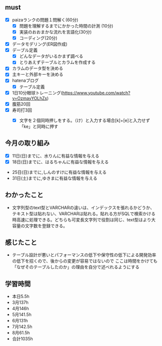 
## must
- [x] paizaランクの問題１問解く(60分)
  - [x] 問題を理解するまでにかかった時間の計測 (10分)
  - [x] 実装のおおまかな流れを言語化(30分)
  - [x] コーディング(20分)
- [x]  データモデリング(ER図作成)
- [x] デーブル定義  
  - [x]  どんなデータがいるかまず調べる
  - [x]  とりあえずテーブルとカラムを作成する
- [x]  カラムのデータ型を決める
- [x]  主キーと外部キーを決める
- [x] hatenaブログ
  - [x] テーブル定義
- [x] 1日10分眼球トレーニング(https://www.youtube.com/watch?v=OzmayYOLhZs)
- [x] 腹筋20回
- [x] 寿司打3回
  - [x] 文字を２個同時押しをする。（け）と入力する場合[k]+[e]と入力せず「ke」と同時に押す
     

     
## 今月の取り組み
- [x] 11日(日)までに、水りんに有益な情報を与える
- [x] 18日(日)までに、はるちゃんに有益な情報を与える　
- 25日(日)までに,しんのすけに有益な情報を与える
- 31日(土)までに,ゆきまに有益な情報を与える




## わかったこと
- 文字列型のtext型とVARCHARの違いは、インデックスを張れるかどうか、テキスト型は貼れない、VARCHARは貼れる。貼れる方がSQLで検索かける時高速に処理できる。どちらも可変長文字列で役割は同じ、text型はより大容量の文字数を登録できる。

## 感じたこと
-  テーブル設計が悪いとパフォーマンスの低下や保守性の低下による開発効率の低下を招くので、後からの変更が容易ではないので
ここは時間をかけても「なぜそのテーブルしたのか」の理由を自分で述べれるようにする
  

## 学習時間
  - 本日5.5h
  - 3月137h
  - 4月146h
  - 5月141.5h
  - 6月131h
  - 7月142.5h
  - 8月61.5h
  - 合計1035h
    




